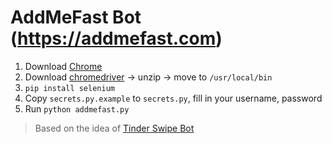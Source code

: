 # AddMeFast Bot (https://addmefast.com)

1. Download [Chrome](https://www.google.com/chrome)
2. Download [chromedriver](https://chromedriver.chromium.org/downloads) -> unzip -> move to `/usr/local/bin`
3. `pip install selenium`
4. Copy `secrets.py.example` to `secrets.py`, fill in your username, password
5. Run `python addmefast.py`

> Based on the idea of [Tinder Swipe Bot](https://github.com/tvqqq/tinder-swipe-bot)
